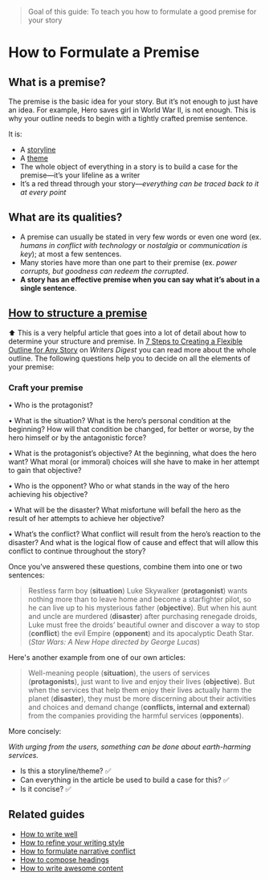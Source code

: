 >Goal of this guide: To teach you how to formulate a good premise for your story

# How to Formulate a Premise

## What is a premise?
The premise is the basic idea for your story. But it’s not enough to just have an idea. For example, Hero saves girl in World War II, is not enough. This is why your outline needs to begin with a tightly crafted premise sentence. 

It is:
* A [storyline](https://en.wikipedia.org/wiki/Storyline)
* A [theme](https://en.wikipedia.org/wiki/Theme_(narrative))
* The whole object of everything in a story is to build a case for the premise—it’s your lifeline as a writer
* It’s a red thread through your story—*everything can be traced back to it at every point*

## What are its qualities?
* A premise can usually be stated in very few words or even one word (ex. *humans in conflict with technology* or *nostalgia* or *communication is key*); at most a few sentences.
* Many stories have more than one part to their premise (ex. *power corrupts, but goodness can redeem the corrupted*.
* **A story has an effective premise when you can say what it’s about in a single sentence**.

## [How to structure a premise](http://www.helpingwritersbecomeauthors.com/find-overlooked-ingredient-successfully-marketing-book/)
⬆️ This is a very helpful article that goes into a lot of detail about how to determine your structure and premise. In [7 Steps to Creating a Flexible Outline for Any Story](http://www.writersdigest.com/online-editor/7-steps-to-creating-a-flexible-outline-for-any-story) on *Writers Digest* you can read more about the whole outline. The following questions help you to decide on all the elements of your premise:

### Craft your premise

•  Who is the protagonist?

•  What is the situation? What is the hero’s personal condition at the beginning? How will that condition be changed, for better or worse, by the hero himself or by the antagonistic force?

•  What is the protagonist’s objective? At the beginning, what does the hero want? What moral (or immoral) choices will she have to make in her attempt to gain that objective?

•  Who is the opponent? Who or what stands in the way of the hero achieving his objective?

•  What will be the disaster? What misfortune will befall the hero as the result of her attempts to achieve her objective?

•  What’s the conflict? What conflict will result from the hero’s reaction to the disaster? And what is the logical flow of cause and effect that will allow this conflict to continue throughout the story?

Once you’ve answered these questions, combine them into one or two sentences:

> Restless farm boy (**situation**) Luke Skywalker (**protagonist**) wants nothing more than to leave home and become a starfighter pilot, so he can live up to his mysterious father (**objective**). But when his aunt and uncle are murdered (**disaster**) after purchasing renegade droids, Luke must free the droids’ beautiful owner and discover a way to stop (**conflict**) the evil Empire (**opponent**) and its apocalyptic Death Star. (*Star Wars: A New Hope directed by George Lucas*)

Here's another example from one of our own articles:

> Well-meaning people (**situation**), the users of services (**protagonists**), just want to live and enjoy their lives (**objective**). But when the services that help them enjoy their lives actually harm the planet (**disaster**), they must be more discerning about their activities and choices and demand change (**conflicts, internal and external**) from the companies providing the harmful services (**opponents**).

More concisely:

*With urging from the users, something can be done about earth-harming services.*
* Is this a storyline/theme? ✅
* Can everything in the article be used to build a case for this? ✅
* Is it concise? ✅

## Related guides
* [How to write well](../writing-guide/readme.md)
* [How to refine your writing style](../refine-your-writing-style/readme.md)
* [How to formulate narrative conflict](../formulate-narrative-conflict/readme.md)
* [How to compose headings](../compose-great-headings/readme.md)
* [How to write awesome content](../write-awesome-content/readme.md)
